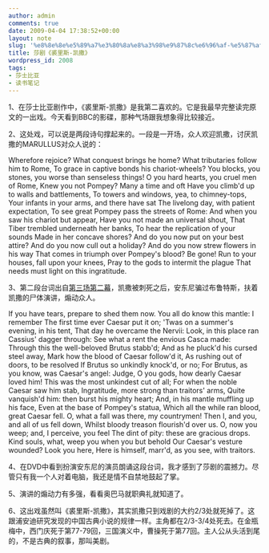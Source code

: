```yaml
---
author: admin
comments: true
date: 2009-04-04 17:38:52+00:00
layout: note
slug: '%e8%8e%8e%e5%89%a7%e3%80%8a%e8%a3%98%e9%87%8c%e6%96%af-%e5%87%af%e6%92%92%e3%80%8b'
title: 莎剧《裘里斯-凯撒》
wordpress_id: 2008
tags:
- 莎士比亚
- 读书笔记
---
```


1、在莎士比亚剧作中，《裘里斯-凯撒》是我第二喜欢的。它是我最早完整读完原文的一出戏。今天看到BBC的影碟，那种气场跟我想象得比较接近。

2、这处戏，可以说是两段诗句撑起来的。一段是一开场，众人欢迎凯撒，讨厌凯撒的MARULLUS对众人说的：

Wherefore rejoice? What conquest brings he home?
What tributaries follow him to Rome,
To grace in captive bonds his chariot-wheels?
You blocks, you stones, you worse than senseless things!
O you hard hearts, you cruel men of Rome,
Knew you not Pompey? Many a time and oft
Have you climb'd up to walls and battlements,
To towers and windows, yea, to chimney-tops,
Your infants in your arms, and there have sat
The livelong day, with patient expectation,
To see great Pompey pass the streets of Rome:
And when you saw his chariot but appear,
Have you not made an universal shout,
That Tiber trembled underneath her banks,
To hear the replication of your sounds
Made in her concave shores?
And do you now put on your best attire?
And do you now cull out a holiday?
And do you now strew flowers in his way
That comes in triumph over Pompey's blood? Be gone!
Run to your houses, fall upon your knees,
Pray to the gods to intermit the plague
That needs must light on this ingratitude.

3、第二段台词出自[第三场第二幕](http://www.online-literature.com/view.php/julius_caesar/10?term=prepare%20to%20shed)，凯撒被刺死之后，安东尼骗过布鲁特斯，扶着凯撒的尸体演讲，煽动众人。

If you have tears, prepare to shed them now.
You all do know this mantle: I remember
The first time ever Caesar put it on;
'Twas on a summer's evening, in his tent,
That day he overcame the Nervii:
Look, in this place ran Cassius' dagger through:
See what a rent the envious Casca made:
Through this the well-beloved Brutus stabb'd;
And as he pluck'd his cursed steel away,
Mark how the blood of Caesar follow'd it,
As rushing out of doors, to be resolved
If Brutus so unkindly knock'd, or no;
For Brutus, as you know, was Caesar's angel:
Judge, O you gods, how dearly Caesar loved him!
This was the most unkindest cut of all;
For when the noble Caesar saw him stab,
Ingratitude, more strong than traitors' arms,
Quite vanquish'd him: then burst his mighty heart;
And, in his mantle muffling up his face,
Even at the base of Pompey's statua,
Which all the while ran blood, great Caesar fell.
O, what a fall was there, my countrymen!
Then I, and you, and all of us fell down,
Whilst bloody treason flourish'd over us.
O, now you weep; and, I perceive, you feel
The dint of pity: these are gracious drops.
Kind souls, what, weep you when you but behold
Our Caesar's vesture wounded? Look you here,
Here is himself, marr'd, as you see, with traitors.

4、在DVD中看到扮演安东尼的演员朗诵这段台词，我才感到了莎剧的震撼力。尽管只有我一个人对着电脑，我还是情不自禁地鼓起了掌。

5、演讲的煽动力有多强，看看奥巴马就职典礼就知道了。

6、这出戏虽然叫《裘里斯-凯撒》，其实凯撒只到戏剧的大约2/3处就死掉了。这跟浦安迪研究发现的中国古典小说的规律一样。主角都在2/3-3/4处死去。在金瓶梅中，西门庆死于第77-79回，三国演义中，曹操死于第77回。主人公从头活到尾的，不是古典的叙事，那叫美剧。


